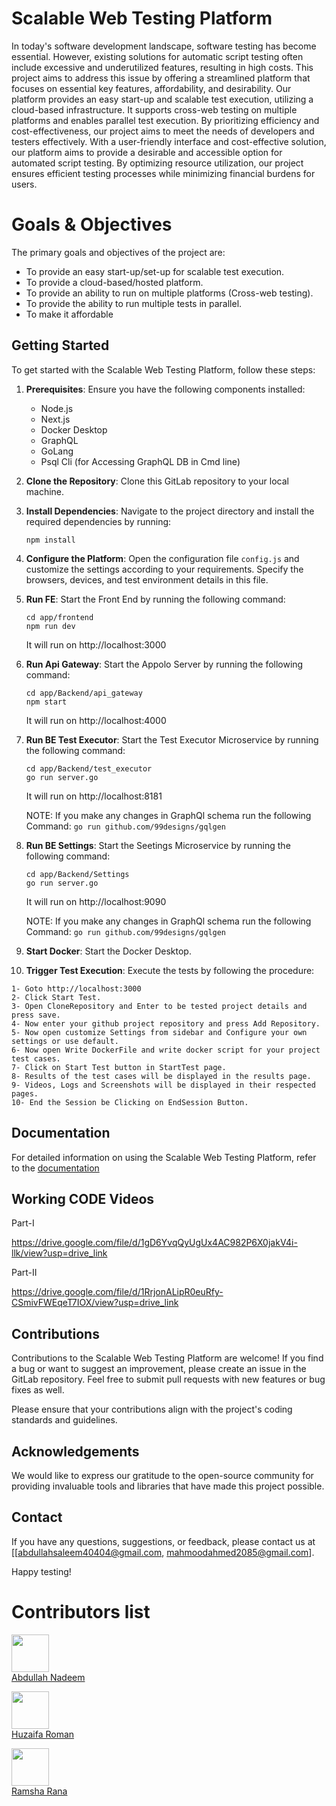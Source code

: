 # Scalable Web Testing Platform

In today's software development landscape, software testing has become essential. However, existing solutions for automatic script testing often include excessive and underutilized features, resulting in high costs. This project aims to address this issue by offering a streamlined platform that focuses on essential key features, affordability, and desirability. Our platform provides an easy start-up and scalable test execution, utilizing a cloud-based infrastructure. It supports cross-web testing on multiple platforms and enables parallel test execution. By prioritizing efficiency and cost-effectiveness, our project aims to meet the needs of developers and testers effectively. With a user-friendly interface and cost-effective solution, our platform aims to provide a desirable and accessible option for automated script testing. By optimizing resource utilization, our project ensures efficient testing processes while minimizing financial burdens for users.

# Goals & Objectives

The primary goals and objectives of the project are:
- 	To provide an easy start-up/set-up for scalable test execution.
- 	To provide a cloud-based/hosted platform.
- 	To provide an ability to run on multiple platforms (Cross-web testing).
- 	To provide the ability to run multiple tests in parallel.
- 	To make it affordable


## Getting Started

To get started with the Scalable Web Testing Platform, follow these steps:

1. **Prerequisites**: Ensure you have the following components installed:
   - Node.js
   - Next.js
   - Docker Desktop
   - GraphQL
   - GoLang
   - Psql Cli (for Accessing GraphQL DB in Cmd line)

2. **Clone the Repository**: Clone this GitLab repository to your local machine.

3. **Install Dependencies**: Navigate to the project directory and install the required dependencies by running:
   ```
   npm install
   ```

4. **Configure the Platform**: Open the configuration file `config.js` and customize the settings according to your requirements. Specify the browsers, devices, and test environment details in this file.

5. **Run FE**: Start the Front End by running the following command:
   ```
   cd app/frontend
   npm run dev  
   ```
    It will run on http://localhost:3000

6. **Run Api Gateway**: Start the Appolo Server by running the following command:
   ```
   cd app/Backend/api_gateway
   npm start
   ```
    It will run on http://localhost:4000

7. **Run BE Test Executor**: Start the Test Executor Microservice by running the following command:
   ```
   cd app/Backend/test_executor
   go run server.go
   ```
    It will run on http://localhost:8181

    NOTE: If you make any changes in GraphQl schema run the following Command: `go run github.com/99designs/gqlgen`

8. **Run BE Settings**: Start the Seetings Microservice by running the following command:
   ```
   cd app/Backend/Settings
   go run server.go
   ```
    It will run on http://localhost:9090
    
    NOTE: If you make any changes in GraphQl schema run the following Command: `go run github.com/99designs/gqlgen`

9. **Start Docker**: Start the Docker Desktop.

10. **Trigger Test Execution**: Execute the tests by following the procedure:
   ```
1- Goto http://localhost:3000
2- Click Start Test.
3- Open CloneRepository and Enter to be tested project details and press save.
4- Now enter your github project repository and press Add Repository.
5- Now open customize Settings from sidebar and Configure your own settings or use default.
6- Now open Write DockerFile and write docker script for your project test cases.
7- Click on Start Test button in StartTest page.
8- Results of the test cases will be displayed in the results page.
9- Videos, Logs and Screenshots will be displayed in their respected pages.
10- End the Session be Clicking on EndSession Button.
   ```

## Documentation

For detailed information on using the Scalable Web Testing Platform, refer to the [documentation](https://www.notion.so/T-Hex-Testing-Cloud-Platform-2eaf6146d77a41aca90c4a398fc95443)

## Working CODE Videos

Part-I

https://drive.google.com/file/d/1gD6YvqQyUgUx4AC982P6X0jakV4i-llk/view?usp=drive_link


Part-II

https://drive.google.com/file/d/1RrjonALipR0euRfy-CSmivFWEqeT7IOX/view?usp=drive_link

## Contributions

Contributions to the Scalable Web Testing Platform are welcome! If you find a bug or want to suggest an improvement, please create an issue in the GitLab repository. Feel free to submit pull requests with new features or bug fixes as well.

Please ensure that your contributions align with the project's coding standards and guidelines.


## Acknowledgements

We would like to express our gratitude to the open-source community for providing invaluable tools and libraries that have made this project possible.

## Contact

If you have any questions, suggestions, or feedback, please contact us at [[abdullahsaleem40404@gmail.com, mahmoodahmed2085@gmail.com].

Happy testing!

# Contributors list 
[<img src="https://github.com/F200413.png" width="60px;"/><br /><sub><a href="https://github.com/F200413"> Abdullah Nadeem </a></sub>](https://github.com/F200413/)

[<img src="https://github.com/huzaifaroman.png" width="60px;"/><br /><sub><a href="https://github.com/huzaifaroman"> Huzaifa Roman </a></sub>](https://github.com/huzaifaroman/)

[<img src="https://github.com/Ramsha-Rana.png" width="60px;"/><br /><sub><a href="https://github.com/Ramsha-Rana"> Ramsha Rana </a></sub>](https://github.com/Ramsha-Rana/)

